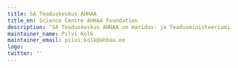 ```yaml
---
title: SA Teaduskeskus AHHAA
title_en: Science Centre AHHAA Foundation
description: ‘SA Teaduskeskus AHHAA on Haridus- ja Teadusministeeriumi, Tartu linna ja Tartu Ülikooli poolt asutatud sihtasutus, mis tegeleb teaduse populariseerimisega’
maintainer_name: Pilvi Kolk 
maintainer_email: pilvi.kolk@ahhaa.ee
logo:
twitter: ''
---
```

